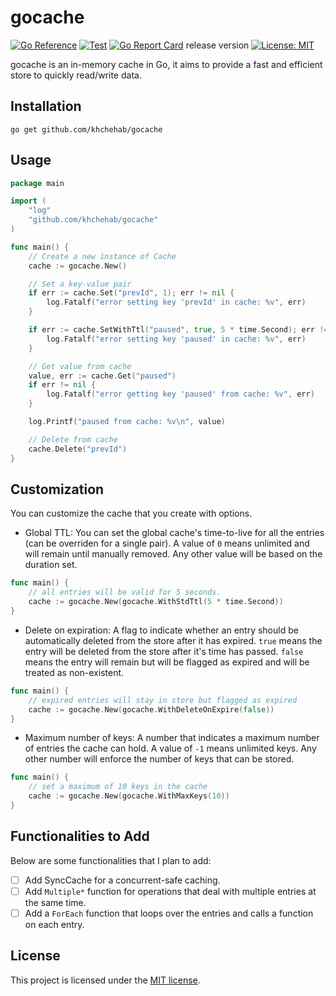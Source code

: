 # gocache

[![Go Reference](https://pkg.go.dev/badge/github.com/khchehab/gocache.svg)](https://pkg.go.dev/github.com/khchehab/gocache)
[![Test](https://github.com/khchehab/gocache/actions/workflows/go.yml/badge.svg)](https://github.com/khchehab/gocache/actions)
[![Go Report Card](https://goreportcard.com/badge/github.com/khchehab/gocache)](https://goreportcard.com/report/github.com/khchehab/gocache)
release version
[![License: MIT](https://img.shields.io/badge/License-MIT-yellow.svg)](https://opensource.org/licenses/MIT)

gocache is an in-memory cache in Go, it aims to provide a fast and efficient store to quickly read/write data.

## Installation

```shell
go get github.com/khchehab/gocache
```

## Usage

```go
package main

import (
    "log"
    "github.com/khchehab/gocache"
)

func main() {
    // Create a new instance of Cache
    cache := gocache.New()

    // Set a key-value pair
    if err := cache.Set("prevId", 1); err != nil {
        log.Fatalf("error setting key 'prevId' in cache: %v", err)
    }

    if err := cache.SetWithTtl("paused", true, 5 * time.Second); err != nil {
        log.Fatalf("error setting key 'paused' in cache: %v", err)
    }

    // Get value from cache
    value, err := cache.Get("paused")
    if err != nil {
        log.Fatalf("error getting key 'paused' from cache: %v", err)
    }

    log.Printf("paused from cache: %v\n", value)

    // Delete from cache
    cache.Delete("prevId")
}
```

## Customization

You can customize the cache that you create with options.
- Global TTL: You can set the global cache's time-to-live for all the entries (can be overriden for a single pair). A value of `0` means unlimited and will remain until manually removed. Any other value will be based on the duration set.

```go
func main() {
    // all entries will be valid for 5 seconds.
    cache := gocache.New(gocache.WithStdTtl(5 * time.Second))
}
```

- Delete on expiration: A flag to indicate whether an entry should be automatically deleted from the store after it has expired. `true` means the entry will be deleted from the store after it's time has passed. `false` means the entry will remain but will be flagged as expired and will be treated as non-existent.

```go
func main() {
    // expired entries will stay in store but flagged as expired
    cache := gocache.New(gocache.WithDeleteOnExpire(false))
}
```

- Maximum number of keys: A number that indicates a maximum number of entries the cache can hold. A value of `-1` means unlimited keys. Any other number will enforce the number of keys that can be stored.

```go
func main() {
    // set a maximum of 10 keys in the cache
    cache := gocache.New(gocache.WithMaxKeys(10))
}
```

## Functionalities to Add

Below are some functionalities that I plan to add:
- [ ] Add SyncCache for a concurrent-safe caching.
- [ ] Add `Multiple*` function for operations that deal with multiple entries at the same time.
- [ ] Add a `ForEach` function that loops over the entries and calls a function on each entry.

## License

This project is licensed under the [MIT license](LICENSE).
